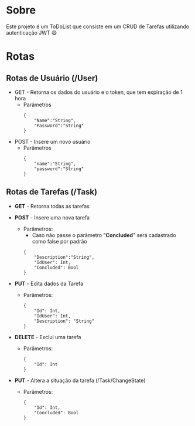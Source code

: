 

# Sobre

Este projeto é um ToDoList que consiste em um CRUD de Tarefas utilizando autenticação JWT :smile:

# Rotas

## Rotas de Usuário (/User)

 - GET - Retorna os dados do usuário e o token, que tem expiração de 1 hora
	 - Parâmetros
		```
		{
			"Name":"String",
			"Password":"String"
		} 		 
		```
 - POST - Insere um novo usuário
	 - Parâmetros
		```
		{
			"name":"String",
			"password":"String"
		} 		 
		```
## Rotas de Tarefas (/Task)

 - **GET** - Retorna todas as tarefas

 - **POST** - Insere uma nova tarefa
	 - Parâmetros:
		 - Caso não passe o parâmetro "**Concluded**" será cadastrado como false por padrão
		```
		{
			"Description":"String",
			"IdUser": Int,
			"Concluded": Bool
		} 		 
		```
- **PUT** - Edita dados da Tarefa
	 - Parâmetros:
		```
		{
			"Id": Int,
			"IdUser": Int,
			"Description": "String"
		}	 
		```
 - **DELETE** - Exclui uma tarefa
	 - Parâmetros:
		```
		{
			"Id": Int
		} 		 
		```
- **PUT** - Altera a situação da tarefa (/Task/ChangeState)
	 - Parâmetros:
		```
		{
			"Id": Int,
			"Concluded": Bool
		}	 
		```